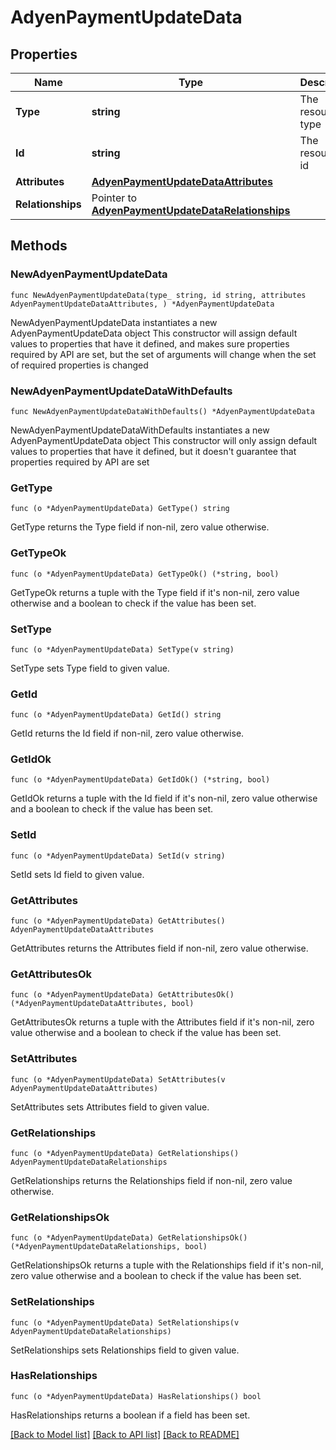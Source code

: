 # AdyenPaymentUpdateData

## Properties

Name | Type | Description | Notes
------------ | ------------- | ------------- | -------------
**Type** | **string** | The resource&#39;s type | [default to "adyen_payments"]
**Id** | **string** | The resource&#39;s id | 
**Attributes** | [**AdyenPaymentUpdateDataAttributes**](AdyenPaymentUpdateDataAttributes.md) |  | 
**Relationships** | Pointer to [**AdyenPaymentUpdateDataRelationships**](AdyenPaymentUpdateDataRelationships.md) |  | [optional] 

## Methods

### NewAdyenPaymentUpdateData

`func NewAdyenPaymentUpdateData(type_ string, id string, attributes AdyenPaymentUpdateDataAttributes, ) *AdyenPaymentUpdateData`

NewAdyenPaymentUpdateData instantiates a new AdyenPaymentUpdateData object
This constructor will assign default values to properties that have it defined,
and makes sure properties required by API are set, but the set of arguments
will change when the set of required properties is changed

### NewAdyenPaymentUpdateDataWithDefaults

`func NewAdyenPaymentUpdateDataWithDefaults() *AdyenPaymentUpdateData`

NewAdyenPaymentUpdateDataWithDefaults instantiates a new AdyenPaymentUpdateData object
This constructor will only assign default values to properties that have it defined,
but it doesn't guarantee that properties required by API are set

### GetType

`func (o *AdyenPaymentUpdateData) GetType() string`

GetType returns the Type field if non-nil, zero value otherwise.

### GetTypeOk

`func (o *AdyenPaymentUpdateData) GetTypeOk() (*string, bool)`

GetTypeOk returns a tuple with the Type field if it's non-nil, zero value otherwise
and a boolean to check if the value has been set.

### SetType

`func (o *AdyenPaymentUpdateData) SetType(v string)`

SetType sets Type field to given value.


### GetId

`func (o *AdyenPaymentUpdateData) GetId() string`

GetId returns the Id field if non-nil, zero value otherwise.

### GetIdOk

`func (o *AdyenPaymentUpdateData) GetIdOk() (*string, bool)`

GetIdOk returns a tuple with the Id field if it's non-nil, zero value otherwise
and a boolean to check if the value has been set.

### SetId

`func (o *AdyenPaymentUpdateData) SetId(v string)`

SetId sets Id field to given value.


### GetAttributes

`func (o *AdyenPaymentUpdateData) GetAttributes() AdyenPaymentUpdateDataAttributes`

GetAttributes returns the Attributes field if non-nil, zero value otherwise.

### GetAttributesOk

`func (o *AdyenPaymentUpdateData) GetAttributesOk() (*AdyenPaymentUpdateDataAttributes, bool)`

GetAttributesOk returns a tuple with the Attributes field if it's non-nil, zero value otherwise
and a boolean to check if the value has been set.

### SetAttributes

`func (o *AdyenPaymentUpdateData) SetAttributes(v AdyenPaymentUpdateDataAttributes)`

SetAttributes sets Attributes field to given value.


### GetRelationships

`func (o *AdyenPaymentUpdateData) GetRelationships() AdyenPaymentUpdateDataRelationships`

GetRelationships returns the Relationships field if non-nil, zero value otherwise.

### GetRelationshipsOk

`func (o *AdyenPaymentUpdateData) GetRelationshipsOk() (*AdyenPaymentUpdateDataRelationships, bool)`

GetRelationshipsOk returns a tuple with the Relationships field if it's non-nil, zero value otherwise
and a boolean to check if the value has been set.

### SetRelationships

`func (o *AdyenPaymentUpdateData) SetRelationships(v AdyenPaymentUpdateDataRelationships)`

SetRelationships sets Relationships field to given value.

### HasRelationships

`func (o *AdyenPaymentUpdateData) HasRelationships() bool`

HasRelationships returns a boolean if a field has been set.


[[Back to Model list]](../README.md#documentation-for-models) [[Back to API list]](../README.md#documentation-for-api-endpoints) [[Back to README]](../README.md)


